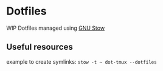 <h1>Dotfiles</h1>

WIP Dotfiles managed using [GNU Stow]("https://www.gnu.org/software/stow/")

## Useful resources

example to create symlinks: `stow -t ~ dot-tmux --dotfiles`
